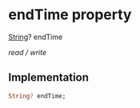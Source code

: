 


# endTime property







[String](https://api.flutter.dev/flutter/dart-core/String-class.html)? endTime
  
_<span class="feature">read / write</span>_






## Implementation

```dart
String? endTime;
```







